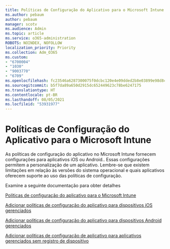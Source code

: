 ```yaml
---
title: Políticas de Configuração do Aplicativo para o Microsoft Intune
ms.author: pebaum
author: pebaum
manager: scotv
ms.audience: Admin
ms.topic: article
ms.service: o365-administration
ROBOTS: NOINDEX, NOFOLLOW
localization_priority: Priority
ms.collection: Adm_O365
ms.custom:
- "6700004"
- "1030"
- "9003770"
- "6709"
ms.openlocfilehash: fc23546a6287300075f0dcbc120e4e09dded2b8e03899e98d8c27ff6c94b737e
ms.sourcegitcommit: b5f7da89a650d2915dc652449623c78be6247175
ms.translationtype: HT
ms.contentlocale: pt-BR
ms.lasthandoff: 08/05/2021
ms.locfileid: "53931977"
---
```

# <a name="app-configuration-policies-for-microsoft-intune"></a>Políticas de Configuração do Aplicativo para o Microsoft Intune

As políticas de configuração do aplicativo no Microsoft Intune fornecem configurações para aplicativos iOS ou Android.. Essas configurações permitem a personalização de um aplicativo. Lembre-se que existem limitações em relação às versões do sistema operacional e quais aplicativos oferecem suporte ao uso das políticas de configuração.

Examine a seguinte documentação para obter detalhes

[Políticas de configuração do aplicativo para o Microsoft Intune](https://docs.microsoft.com/intune/app-configuration-policies-overview)  

[Adicionar políticas de configuração do aplicativo para dispositivos iOS gerenciados](https://docs.microsoft.com/intune/app-configuration-policies-use-ios)  

[Adicionar políticas de configuração do aplicativo para dispositivos Android gerenciados](https://docs.microsoft.com/intune/app-configuration-policies-use-android)

[Adicionar políticas de configuração de aplicativo para aplicativos gerenciados sem registro de dispositivo](https://docs.microsoft.com/intune/app-configuration-policies-managed-app)
